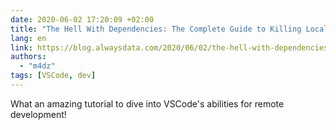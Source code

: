 ```yaml
---
date: 2020-06-02 17:20:09 +02:00
title: "The Hell With Dependencies: The Complete Guide to Killing Local Dev Environments"
lang: en
link: https://blog.alwaysdata.com/2020/06/02/the-hell-with-dependencies-the-complete-guide-to-killing-local-dev-environments/
authors:
  - "m4dz"
tags: [VSCode, dev]
---
```


What an amazing tutorial to dive into VSCode's abilities for remote development!
